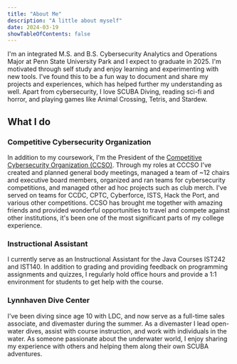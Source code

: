 ```yaml
---
title: "About Me"
description: "A little about myself"
date: 2024-03-19
showTableOfContents: false
---
```


I'm an integrated M.S. and B.S. Cybersecurity Analytics and Operations Major at Penn State University Park and I expect to graduate in 2025. I'm motivated through self study and enjoy learning and experimenting with new tools. I've found this to be a fun way to document and share my projects and experiences, which has helped further my understanding as well. Apart from cybersecurity, I love SCUBA Diving, reading sci-fi and horror, and playing games like Animal Crossing, Tetris, and Stardew.

## What I do

### Competitive Cybersecurity Organization

In addition to my coursework, I'm the President of the [Competitive Cybersecurity Organization (CCSO)](https://ccso.psu.edu/). Through my roles at CCCSO I've created and planned general body meetings, managed a team of ~12 chairs and executive board members, organized and ran teams for cybersecurity competitions, and managed other ad hoc projects such as club merch. I've served on teams for CCDC, CPTC, Cyberforce, ISTS, Hack the Port, and various other competitions. CCSO has brought me together with amazing friends and provided wonderful opportunities to travel and compete against other institutions, it's been one of the most significant parts of my college experience.

### Instructional Assistant

I currently serve as an Instructional Assistant for the Java Courses IST242 and IST140. In addition to grading and providing feedback on programming assignments and quizzes, I regularly hold office hours and provide a 1:1 environment for students to get help with the course.

### Lynnhaven Dive Center

I've been diving since age 10 with LDC, and now serve as a full-time sales associate, and divemaster during the summer. As a divemaster I lead open-water dives, assist with course instruction, and work with individuals in the water. As someone passionate about the underwater world, I enjoy sharing my experience with others and helping them along their own SCUBA adventures.

